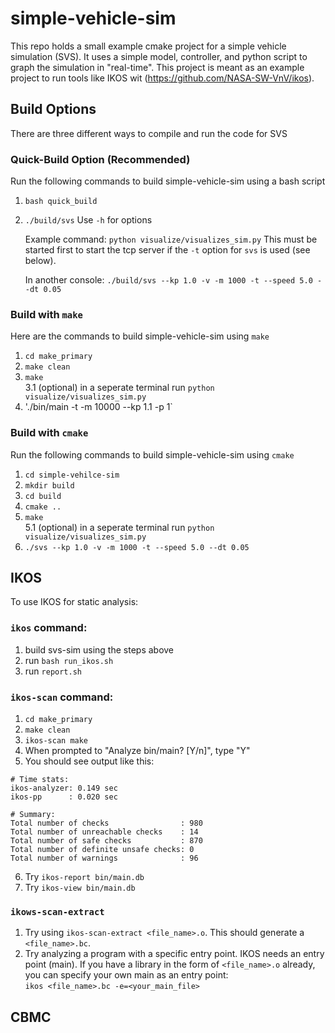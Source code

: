 # simple-vehicle-sim
This repo holds a small example cmake project for a simple vehicle simulation (SVS). It uses a simple model, controller, and python script to graph the simulation in "real-time". This project is meant as an example project to run tools like IKOS wit (https://github.com/NASA-SW-VnV/ikos). 

## Build Options
There are three different ways to compile and run the code for SVS

### Quick-Build Option (Recommended)
Run the following commands to build simple-vehicle-sim using a bash script
1. `bash quick_build`
2. `./build/svs` Use `-h` for options

    Example command: `python visualize/visualizes_sim.py` This must be started first to start the tcp server if the `-t` option for `svs` is used (see below).

    In another console: `./build/svs --kp 1.0 -v -m 1000 -t --speed 5.0 --dt 0.05`

### Build with `make` 
Here are the commands to build simple-vehicle-sim using `make`
1. `cd make_primary`
2. `make clean`
3. `make` \
3.1 (optional) in a seperate terminal run `python visualize/visualizes_sim.py`
4. './bin/main -t -m 10000 --kp 1.1 -p 1`

### Build with `cmake` 
Run the following commands to build simple-vehicle-sim using `cmake`
1. `cd simple-vehilce-sim`
2. `mkdir build`
3. `cd build`
4. `cmake ..`
5. `make` \
5.1 (optional) in a seperate terminal run `python visualize/visualizes_sim.py`
6. `./svs --kp 1.0 -v -m 1000 -t --speed 5.0 --dt 0.05`

## IKOS
To use IKOS for static analysis:

### `ikos` command:
1. build svs-sim using the steps above
2. run `bash run_ikos.sh`
3. run `report.sh`

### `ikos-scan` command:
1. `cd make_primary`
2. `make clean`
3. `ikos-scan make`
4. When prompted to "Analyze bin/main? [Y/n]", type "Y"
5. You should see output like this:
```
# Time stats:
ikos-analyzer: 0.149 sec
ikos-pp      : 0.020 sec

# Summary:
Total number of checks                : 980
Total number of unreachable checks    : 14
Total number of safe checks           : 870
Total number of definite unsafe checks: 0
Total number of warnings              : 96
```

6. Try `ikos-report bin/main.db`
7. Try `ikos-view bin/main.db`

### `ikows-scan-extract`
1. Try using `ikos-scan-extract <file_name>.o`. This should generate a `<file_name>.bc`.
2. Try analyzing a program with a specific entry point. IKOS needs an entry point (main). If you have a library in the form of `<file_name>.o` already, you can specify your own main as an entry point:\
`ikos <file_name>.bc -e=<your_main_file>`

## CBMC